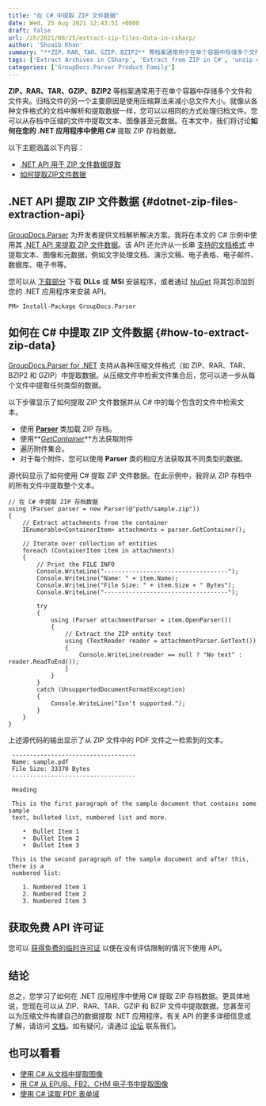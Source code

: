 ```yaml
---
title: "在 C# 中提取 ZIP 文件数据"
date: Wed, 25 Aug 2021 12:43:51 +0000
draft: false
url: /zh/2021/08/25/extract-zip-files-data-in-csharp/
author: 'Shoaib Khan'
summary: "**ZIP、RAR、TAR、GZIP、BZIP2** 等档案通常用于在单个容器中存储多个文件和文件夹。归档文件的另一个主要原因是使用压缩算法减小文件总大小。就像从各种文件格式的文档中解析和提取数据一样，您可以以相同的方式处理归档文件。您可以从存档中压缩的文件中提取文本、图像甚至元数据。在本文中，我们将讨论**如何在您的 .NET 应用程序中使用 C#** 提取 ZIP 存档数据。"
tags: ['Extract Archives in CSharp', 'Extract from ZIP in C#', 'unzip data in C#']
categories: ['GroupDocs.Parser Product Family']
---
```


**ZIP、RAR、TAR、GZIP、BZIP2** 等档案通常用于在单个容器中存储多个文件和文件夹。归档文件的另一个主要原因是使用压缩算法来减小总文件大小。就像从各种文件格式的文档中解析和提取数据一样，您可以以相同的方式处理归档文件。您可以从存档中压缩的文件中提取文本、图像甚至元数据。在本文中，我们将讨论**如何在您的 .NET 应用程序中使用 C#** 提取 ZIP 存档数据。

以下主题涵盖以下内容：

* [.NET API 用于 ZIP 文件数据提取][1]
* [如何提取ZIP文件数据][2]

## .NET API 提取 ZIP 文件数据 {#dotnet-zip-files-extraction-api}

[GroupDocs.Parser][3] 为开发者提供文档解析解决方案。我将在本文的 C# 示例中使用其 [.NET API 来提取 ZIP 文件数据][4]。该 API 还允许从一长串 [支持的文档格式][5] 中提取文本、图像和元数据，例如文字处理文档、演示文稿、电子表格、电子邮件、数据库、电子书等。

您可以从 [下载部分][6] 下载 **DLLs** 或 **MSI** 安装程序，或者通过 [NuGet][7] 将其包添加到您的 .NET 应用程序来安装 API。

```
PM> Install-Package GroupDocs.Parser
```

## 如何在 C# 中提取 ZIP 文件数据 {#how-to-extract-zip-data}

[GroupDocs.Parser for .NET][8] 支持从各种压缩文件格式（如 ZIP、RAR、TAR、BZIP2 和 GZIP）中提取数据。从压缩文件中检索文件集合后，您可以进一步从每个文件中提取任何类型的数据。

以下步骤显示了如何提取 ZIP 文件数据并从 C# 中的每个包含的文件中检索文本。

* 使用 **[Parser][9]** 类加载 ZIP 存档。
* 使用**_[GetContainer][10]_**方法获取附件
* 遍历附件集合。
* 对于每个附件，您可以使用 **Parser** 类的相应方法获取其不同类型的数据。

源代码显示了如何使用 C# 提取 ZIP 文件数据。在此示例中，我将从 ZIP 存档中的所有文件中提取整个文本。

```
// 在 C# 中提取 ZIP 存档数据
using (Parser parser = new Parser(@"path/sample.zip"))
{
    // Extract attachments from the container
    IEnumerable<ContainerItem> attachments = parser.GetContainer();

    // Iterate over collection of entities
    foreach (ContainerItem item in attachments)
    {
        // Print the FILE INFO
        Console.WriteLine("-----------------------------------");
        Console.WriteLine("Name: " + item.Name);
        Console.WriteLine("File Size: " + item.Size + " Bytes");
        Console.WriteLine("-----------------------------------");

        try
        {
            using (Parser attachmentParser = item.OpenParser())
            {
                // Extract the ZIP entity text
                using (TextReader reader = attachmentParser.GetText())
                {
                    Console.WriteLine(reader == null ? "No text" : reader.ReadToEnd());
                }
            }
        }
        catch (UnsupportedDocumentFormatException)
        {
            Console.WriteLine("Isn't supported.");
        }
    }
}
```

上述源代码的输出显示了从 ZIP 文件中的 PDF 文件之一检索到的文本。

```
 -----------------------------------
 Name: sample.pdf
 File Size: 33370 Bytes
 -----------------------------------

 Heading

 This is the first paragraph of the sample document that contains some sample
 text, bulleted list, numbered list and more.

    •  Bullet Item 1
    •  Bullet Item 2
    •  Bullet Item 3
 
 This is the second paragraph of the sample document and after this, there is a
 numbered list: 

    1. Numbered Item 1
    2. Numbered Item 2
    3. Numbered Item 3 
```

## 获取免费 API 许可证

您可以 [获得免费的临时许可证][11] 以便在没有评估限制的情况下使用 API。

## 结论

总之，您学习了如何在 .NET 应用程序中使用 C# 提取 ZIP 存档数据。更具体地说，您现在可以从 ZIP、RAR、TAR、GZIP 和 BZIP 文件中提取数据。您甚至可以为压缩文件构建自己的数据提取 .NET 应用程序。有关 API 的更多详细信息或了解，请访问 [文档][12]。如有疑问，请通过 [论坛][13] 联系我们。

## 也可以看看

* [使用 C# 从文档中提取图像][14]
* [用 C# 从 EPUB、FB2、CHM 电子书中提取图像][15]
* [使用 C# 读取 PDF 表单域][16]







[1]: #dotnet-zip-files-extraction-api
[2]: #how-to-extract-zip-data
[3]: https://products.groupdocs.com/parser/
[4]: https://products.groupdocs.com/parser/net/
[5]: https://docs.groupdocs.com/parser/net/supported-document-formats/
[6]: https://downloads.groupdocs.com/parser
[7]: https://www.nuget.org/packages/groupdocs.parser
[8]: https://products.groupdocs.com/parser/net/
[9]: https://apireference.groupdocs.com/parser/net/groupdocs.parser/parser
[10]: https://apireference.groupdocs.com/parser/net/groupdocs.parser/parser/methods/getcontainer
[11]: https://purchase.groupdocs.com/temporary-license
[12]: https://docs.groupdocs.com/parser/
[13]: https://forum.groupdocs.com/
[14]: https://blog.groupdocs.com/2020/10/28/extract-images-from-pdf-word-excel-ppt-using-csharp/
[15]: https://blog.groupdocs.com/2021/02/26/extract-images-from-ebooks-in-csharp/
[16]: https://blog.groupdocs.com/2020/12/23/parse-and-extract-data-from-pdf-forms-in-csharp/


